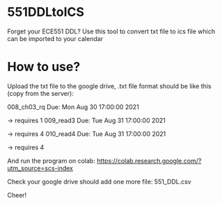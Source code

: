 # 551DDLtoICS
Forget your ECE551 DDL? Use this tool to convert txt file to ics file which can be imported to your calendar


# How to use?
Upload the txt file to the google drive,
.txt file format should be like this (copy from the server):

008_ch03_rq Due: Mon Aug 30 17:00:00 2021

   -> requires 1
009_read3 Due: Tue Aug 31 17:00:00 2021

   -> requires 4
010_read4 Due: Tue Aug 31 17:00:00 2021

   -> requires 4

And run the program on colab: https://colab.research.google.com/?utm_source=scs-index

Check your google drive should add one more file: 551_DDL.csv

Cheer!
